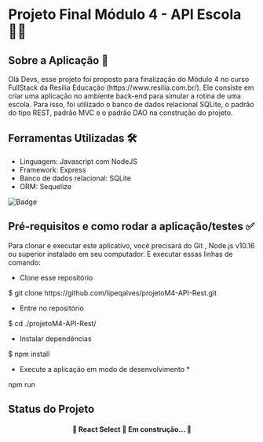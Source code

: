 # Projeto Final Módulo 4 - API Escola 👩‍🏫

## Sobre a Aplicação 📕

<p>Olá Devs, esse projeto foi proposto para finalização do Módulo 4 no curso FullStack da Resilia Educação (https://www.resilia.com.br/). Ele consiste em criar uma aplicação no ambiente back-end para simular a rotina de uma escola. Para isso, foi utilizado o banco de dados relacional SQLite, o padrão do tipo REST, padrão MVC e o padrão DAO na construção do projeto.</p>

## Ferramentas Utilizadas 🛠

- Linguagem: Javascript com NodeJS
- Framework: Express
- Banco de dados relacional: SQLite
- ORM: Sequelize

![Badge](https://img.shields.io/badge/npm-v0.9.3-%237159c1?style=for-the-badge&logo=ghost)

## Pré-requisitos e como rodar a aplicação/testes ✅
<p> Para clonar e executar este aplicativo, você precisará do Git , Node.js v10.16 ou superior instalado em seu computador. E executar essas linhas de comando: </p>

*  Clone esse repositório 
<p> $ git clone https://github.com/lipeqalves/projetoM4-API-Rest.git</p>

*  Entre no repositório 

<p> $ cd ./projetoM4-API-Rest/ </p>

*  Instalar dependências 

<p> $ npm install

*  Execute a aplicação em modo de desenvolvimento *

<p> npm run 


## Status do Projeto

<h4 align="center"> 
	🚧  React Select 🚀 Em construção...  🚧
</h4>


